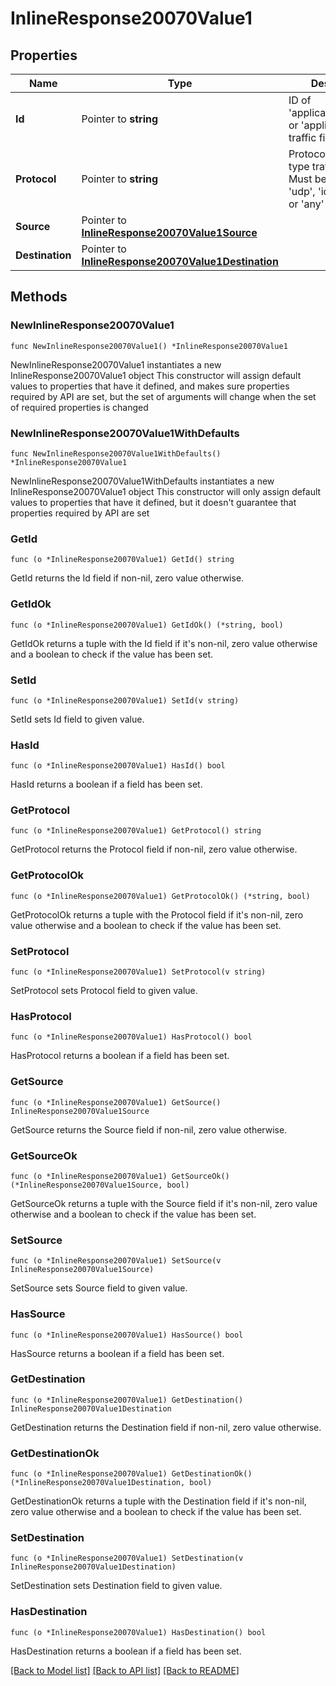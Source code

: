 # InlineResponse20070Value1

## Properties

Name | Type | Description | Notes
------------ | ------------- | ------------- | -------------
**Id** | Pointer to **string** | ID of &#39;applicationCategory&#39; or &#39;application&#39; type traffic filter | [optional] 
**Protocol** | Pointer to **string** | Protocol of &#39;custom&#39; type traffic filter. Must be one of: &#39;tcp&#39;, &#39;udp&#39;, &#39;icmp&#39;, &#39;icmp6&#39; or &#39;any&#39; | [optional] 
**Source** | Pointer to [**InlineResponse20070Value1Source**](InlineResponse20070Value1Source.md) |  | [optional] 
**Destination** | Pointer to [**InlineResponse20070Value1Destination**](InlineResponse20070Value1Destination.md) |  | [optional] 

## Methods

### NewInlineResponse20070Value1

`func NewInlineResponse20070Value1() *InlineResponse20070Value1`

NewInlineResponse20070Value1 instantiates a new InlineResponse20070Value1 object
This constructor will assign default values to properties that have it defined,
and makes sure properties required by API are set, but the set of arguments
will change when the set of required properties is changed

### NewInlineResponse20070Value1WithDefaults

`func NewInlineResponse20070Value1WithDefaults() *InlineResponse20070Value1`

NewInlineResponse20070Value1WithDefaults instantiates a new InlineResponse20070Value1 object
This constructor will only assign default values to properties that have it defined,
but it doesn't guarantee that properties required by API are set

### GetId

`func (o *InlineResponse20070Value1) GetId() string`

GetId returns the Id field if non-nil, zero value otherwise.

### GetIdOk

`func (o *InlineResponse20070Value1) GetIdOk() (*string, bool)`

GetIdOk returns a tuple with the Id field if it's non-nil, zero value otherwise
and a boolean to check if the value has been set.

### SetId

`func (o *InlineResponse20070Value1) SetId(v string)`

SetId sets Id field to given value.

### HasId

`func (o *InlineResponse20070Value1) HasId() bool`

HasId returns a boolean if a field has been set.

### GetProtocol

`func (o *InlineResponse20070Value1) GetProtocol() string`

GetProtocol returns the Protocol field if non-nil, zero value otherwise.

### GetProtocolOk

`func (o *InlineResponse20070Value1) GetProtocolOk() (*string, bool)`

GetProtocolOk returns a tuple with the Protocol field if it's non-nil, zero value otherwise
and a boolean to check if the value has been set.

### SetProtocol

`func (o *InlineResponse20070Value1) SetProtocol(v string)`

SetProtocol sets Protocol field to given value.

### HasProtocol

`func (o *InlineResponse20070Value1) HasProtocol() bool`

HasProtocol returns a boolean if a field has been set.

### GetSource

`func (o *InlineResponse20070Value1) GetSource() InlineResponse20070Value1Source`

GetSource returns the Source field if non-nil, zero value otherwise.

### GetSourceOk

`func (o *InlineResponse20070Value1) GetSourceOk() (*InlineResponse20070Value1Source, bool)`

GetSourceOk returns a tuple with the Source field if it's non-nil, zero value otherwise
and a boolean to check if the value has been set.

### SetSource

`func (o *InlineResponse20070Value1) SetSource(v InlineResponse20070Value1Source)`

SetSource sets Source field to given value.

### HasSource

`func (o *InlineResponse20070Value1) HasSource() bool`

HasSource returns a boolean if a field has been set.

### GetDestination

`func (o *InlineResponse20070Value1) GetDestination() InlineResponse20070Value1Destination`

GetDestination returns the Destination field if non-nil, zero value otherwise.

### GetDestinationOk

`func (o *InlineResponse20070Value1) GetDestinationOk() (*InlineResponse20070Value1Destination, bool)`

GetDestinationOk returns a tuple with the Destination field if it's non-nil, zero value otherwise
and a boolean to check if the value has been set.

### SetDestination

`func (o *InlineResponse20070Value1) SetDestination(v InlineResponse20070Value1Destination)`

SetDestination sets Destination field to given value.

### HasDestination

`func (o *InlineResponse20070Value1) HasDestination() bool`

HasDestination returns a boolean if a field has been set.


[[Back to Model list]](../README.md#documentation-for-models) [[Back to API list]](../README.md#documentation-for-api-endpoints) [[Back to README]](../README.md)


